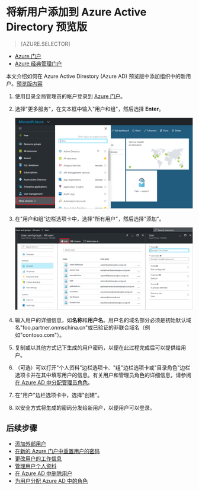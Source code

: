 <properties
	pageTitle="将新用户添加到 Azure Active Directory 预览版 | Azure"
	description="说明如何在 Azure Active Directory 中添加新用户或更改用户信息。"
	services="active-directory"
	documentationCenter=""
	authors="curtand"
	manager="femila"
	editor=""/>

<tags
	ms.service="active-directory"
	ms.workload="identity"
	ms.tgt_pltfrm="na"
	ms.devlang="na"
	ms.topic="article"
	ms.date="09/12/2016"
	ms.author="curtand"
   	wacn.date="10/11/2016"/>


# 将新用户添加到 Azure Active Directory 预览版

> [AZURE.SELECTOR]
- [Azure 门户](/documentation/articles/active-directory-users-create-azure-portal/)
- [Azure 经典管理门户](/documentation/articles/active-directory-create-users/)

本文介绍如何在 Azure Active Direstory (Azure AD) 预览版中添加组织中的新用户。[预览版内容](/documentation/articles/active-directory-preview-explainer/)

1.  使用目录全局管理员的帐户登录到 [Azure 门户](https://portal.azure.cn)。

2.  选择"更多服务"，在文本框中输入"用户和组"，然后选择 **Enter**。

    ![打开"用户管理"](./media/active-directory-users-create-azure-portal/create-users-user-management.png)

3.  在"用户和组"边栏选项卡中，选择"所有用户"，然后选择"添加"。

    ![选择"添加"命令](./media/active-directory-users-create-azure-portal/create-users-add-command.png)

4.  输入用户的详细信息，如**名称**和**用户名**。用户名的域名部分必须是初始默认域名"foo.partner.onmschina.cn"或已验证的非联合域名（例如"contoso.com"）。

5. 复制或以其他方式记下生成的用户密码，以便在此过程完成后可以提供给用户。

6. （可选）可以打开"个人资料"边栏选项卡、"组"边栏选项卡或"目录角色"边栏选项卡并在其中填写用户的信息。有关用户和管理员角色的详细信息，请参阅[在 Azure AD 中分配管理员角色](/documentation/articles/active-directory-assign-admin-roles/)。

7.  在"用户"边栏选项卡中，选择"创建"。

8. 以安全方式将生成的密码分发给新用户，以便用户可以登录。

## 后续步骤

- [添加外部用户](/documentation/articles/active-directory-users-create-external-azure-portal/)
- [在新的 Azure 门户中重置用户的密码](/documentation/articles/active-directory-users-reset-password-azure-portal/)
- [更改用户的工作信息](/documentation/articles/active-directory-users-work-info-azure-portal/)
- [管理用户个人资料](/documentation/articles/active-directory-users-profile-azure-portal/)
- [在 Azure AD 中删除用户](/documentation/articles/active-directory-users-delete-user-azure-portal/)
- [为用户分配 Azure AD 中的角色](/documentation/articles/active-directory-users-assign-role-azure-portal/)

<!---HONumber=Mooncake_0926_2016-->
